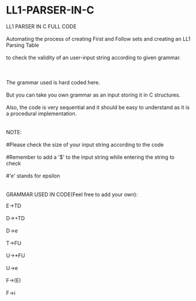 # LL1-PARSER-IN-C<br>	
LL1 PARSER IN C FULL CODE<br>	
Automating the process of creating First and Follow sets and creating an LL1 Parsing Table<br>	
to check the validity of an user-input string according to given grammar.<br>	
<br>	
The grammar used is hard coded here.<br>	 
But you can take you own grammar as an input storing it in C structures.<br>	
Also, the code is very sequential and it should be easy to understand as it is a procedural implementation.<br>	
<br>	
NOTE:<br>	
#Please check the size of your input string according to the code<br>	
#Remember to add a '$' to the input string while entering the string to check<br>	
#'e' stands for epsilon<br>	
<br>	
GRAMMAR USED IN CODE(Feel free to add your own):<br>	

E->TD<br>	
D->+TD<br>		
D->e<br>		
T->FU<br>	
U->*FU<br>		
U->e<br>		
F->(E)<br>		
F->i<br>		
